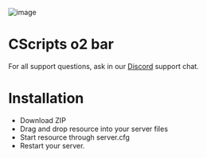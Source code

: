 ![image](https://github.com/CScripts-Network/cs_o2bar/assets/55330408/820eb859-2bc9-4cb3-8a5c-3b102d9405ea)

# CScripts o2 bar

For all support questions, ask in our [Discord](https://discord.gg/2kcXW3gRzg) support chat.

# Installation
* Download ZIP
* Drag and drop resource into your server files
* Start resource through server.cfg
* Restart your server.
